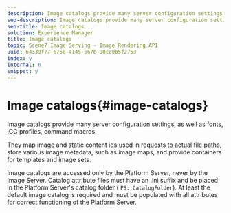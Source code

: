 ```yaml
---
description: Image catalogs provide many server configuration settings, as well as fonts, ICC profiles, command macros.
seo-description: Image catalogs provide many server configuration settings, as well as fonts, ICC profiles, command macros.
seo-title: Image catalogs
solution: Experience Manager
title: Image catalogs
topic: Scene7 Image Serving - Image Rendering API
uuid: 64339f77-676d-4145-b67b-90ce0b5f2753
index: y
internal: n
snippet: y
---
```


# Image catalogs{#image-catalogs}

Image catalogs provide many server configuration settings, as well as fonts, ICC profiles, command macros.

They map image and static content ids used in requests to actual file paths, store various image metadata, such as image maps, and provide containers for templates and image sets.

Image catalogs are accessed only by the Platform Server, never by the Image Server. Catalog attribute files must have an .ini suffix and be placed in the Platform Server's catalog folder ( `PS::CatalogFolder`). At least the default image catalog is required and must be populated with all attributes for correct functioning of the Platform Server. 
